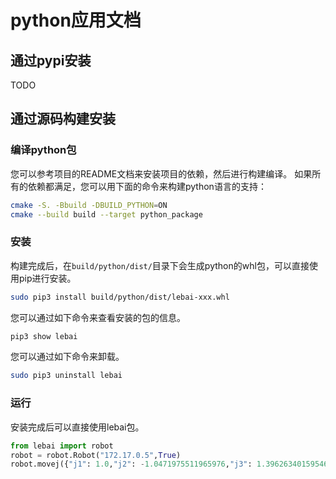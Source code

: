 # python应用文档
## 通过pypi安装
TODO
## 通过源码构建安装
### 编译python包
您可以参考项目的README文档来安装项目的依赖，然后进行构建编译。
如果所有的依赖都满足，您可以用下面的命令来构建python语言的支持：
```bash
cmake -S. -Bbuild -DBUILD_PYTHON=ON
cmake --build build --target python_package
```
### 安装
构建完成后，在`build/python/dist/`目录下会生成python的whl包，可以直接使用pip进行安装。
```bash
sudo pip3 install build/python/dist/lebai-xxx.whl
```
您可以通过如下命令来查看安装的包的信息。
```bash
pip3 show lebai
```

您可以通过如下命令来卸载。
```bash
sudo pip3 uninstall lebai
```
### 运行
安装完成后可以直接使用lebai包。

```python
from lebai import robot
robot = robot.Robot("172.17.0.5",True)
robot.movej({"j1": 1.0,"j2": -1.0471975511965976,"j3": 1.3962634015954636,"j4": -0.17453292519943295,"j5": -1.0471975511965976,"j6": 0.0},1.0,1.0,0.0,0.0)
```





